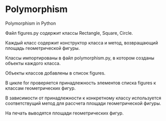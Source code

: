 # Polymorphism
Polymorphism in Python

Файл figures.py содержит классы Rectangle, Square, Circle.

Каждый класс содержит конструктор класса и метод, возвращающий площадь геометрической фигуры.

Классы импортированы в файл polymorphism.py, в котором созданы объекты каждого класса.

Объекты классов добавлены в список figures.

В цикле for проверяется принадлежность элементов списка figures к классам геометрических фигур.

В зависимости от принадлежности к конкретному классу используется соответствущий метод для рассчета площади геометрической фигуры.

На печать выводятся площади геометрических фигур.
